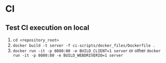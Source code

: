 # CI

## Test CI execution on local
1. `cd <repository_root>`
2. `docker build -t server -f ci-scripts/docker_files/Dockerfile .`
3. `docker run -it -p 8080:80 -e BUILD_CLIENT=1 server` or other `docker run -it -p 8080:80 -e BUILD_WEBDRIVERIO=1 server`
